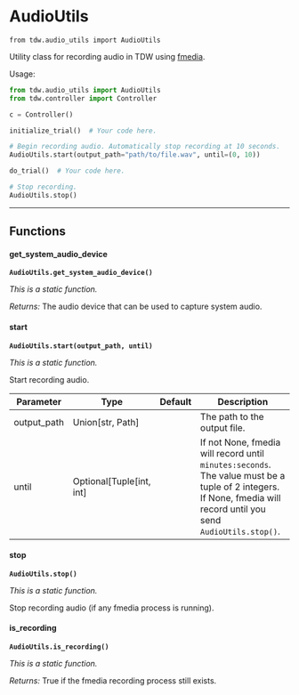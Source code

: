 # AudioUtils

`from tdw.audio_utils import AudioUtils`

Utility class for recording audio in TDW using [fmedia](https://stsaz.github.io/fmedia/).

Usage:

```python
from tdw.audio_utils import AudioUtils
from tdw.controller import Controller

c = Controller()

initialize_trial()  # Your code here.

# Begin recording audio. Automatically stop recording at 10 seconds.
AudioUtils.start(output_path="path/to/file.wav", until=(0, 10))

do_trial()  # Your code here.

# Stop recording.
AudioUtils.stop()
```

***

## Functions

#### get_system_audio_device

**`AudioUtils.get_system_audio_device()`**

_This is a static function._

_Returns:_  The audio device that can be used to capture system audio.

#### start

**`AudioUtils.start(output_path, until)`**

_This is a static function._

Start recording audio.

| Parameter | Type | Default | Description |
| --- | --- | --- | --- |
| output_path |  Union[str, Path] |  | The path to the output file. |
| until |  Optional[Tuple[int, int] |  | If not None, fmedia will record until `minutes:seconds`. The value must be a tuple of 2 integers. If None, fmedia will record until you send `AudioUtils.stop()`. |

#### stop

**`AudioUtils.stop()`**

_This is a static function._

Stop recording audio (if any fmedia process is running).

#### is_recording

**`AudioUtils.is_recording()`**

_This is a static function._

_Returns:_  True if the fmedia recording process still exists.

